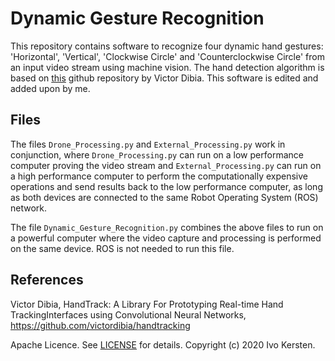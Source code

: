 # Dynamic Gesture Recognition

This repository contains software to recognize four dynamic hand gestures: 'Horizontal', 'Vertical', 'Clockwise Circle' and 'Counterclockwise Circle' from an input video stream using machine vision. The hand detection algorithm is based on [this](https://github.com/victordibia/handtracking) github repository by Victor Dibia. This software is edited and added upon by me. 

## Files

The files `Drone_Processing.py` and `External_Processing.py` work in conjunction, where `Drone_Processing.py` can run on a low performance computer proving the video stream and `External_Processing.py` can run on a high performance computer to perform the computationally expensive operations and send results back to the low performance computer, as long as both devices are connected to the same Robot Operating System (ROS) network.

The file `Dynamic_Gesture_Recognition.py` combines the above files to run on a powerful computer where the video capture and processing is performed on the same device. ROS is not needed to run this file.


## References
Victor Dibia, HandTrack: A Library For Prototyping Real-time Hand TrackingInterfaces using Convolutional Neural Networks, https://github.com/victordibia/handtracking

Apache Licence. See [LICENSE](LICENSE) for details. Copyright (c) 2020 Ivo Kersten.
